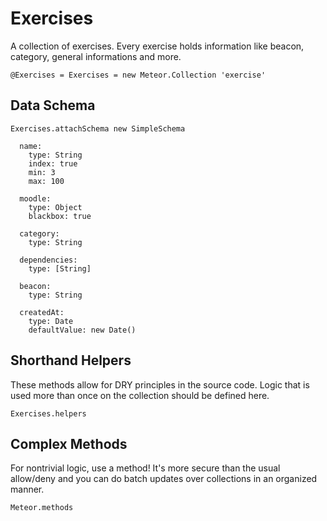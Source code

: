 # Exercises
A collection of exercises. Every exercise holds information like beacon, category, general informations and more.
    
    @Exercises = Exercises = new Meteor.Collection 'exercise'

## Data Schema

    Exercises.attachSchema new SimpleSchema

      name:
        type: String
        index: true
        min: 3
        max: 100

      moodle:
        type: Object
        blackbox: true

      category:
        type: String
        
      dependencies:
        type: [String]
        
      beacon:
        type: String

      createdAt:
        type: Date
        defaultValue: new Date()

## Shorthand Helpers
These methods allow for DRY principles in the source code. Logic that is used more than once on the collection should be defined here.

    Exercises.helpers

## Complex Methods
For nontrivial logic, use a method! It's more secure than the usual allow/deny and you can do batch updates over collections in an organized manner.

    Meteor.methods

